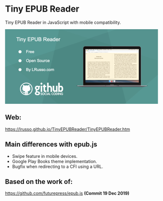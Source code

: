 # Tiny EPUB Reader

Tiny EPUB Reader in JavaScript with mobile compatibility.

![alt screenshot](https://raw.githubusercontent.com/lrusso/TinyEPUBReader/master/TinyEPUBReader.png)

## Web:

https://lrusso.github.io/TinyEPUBReader/TinyEPUBReader.htm

## Main differences with epub.js

* Swipe feature in mobile devices.
* Google Play Books theme implementation.
* Bugfix when redirecting to a CFI using a URL.


## Based on the work of:

https://github.com/futurepress/epub.js **(Commit 19 Dec 2019)**
